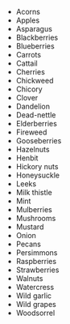 
* Acorns
* Apples
* Asparagus
* Blackberries
* Blueberries
* Carrots
* Cattail
* Cherries
* Chickweed
* Chicory
* Clover
* Dandelion
* Dead-nettle
* Elderberries
* Fireweed
* Gooseberries
* Hazelnuts
* Henbit
* Hickory nuts
* Honeysuckle
* Leeks
* Milk thistle
* Mint
* Mulberries
* Mushrooms
* Mustard
* Onion
* Pecans
* Persimmons
* Raspberries
* Strawberries
* Walnuts
* Watercress
* Wild garlic
* Wild grapes
* Woodsorrel